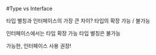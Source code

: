 #Type vs Interface

타입 별칭과 인터페이스의 가장 큰 차이?
타입의 확장 가능 / 불가능

인터페이스에서는 타입 확장 가능
타입 별칭은 불가능

가능한, 인터페이스 사용 권장!
